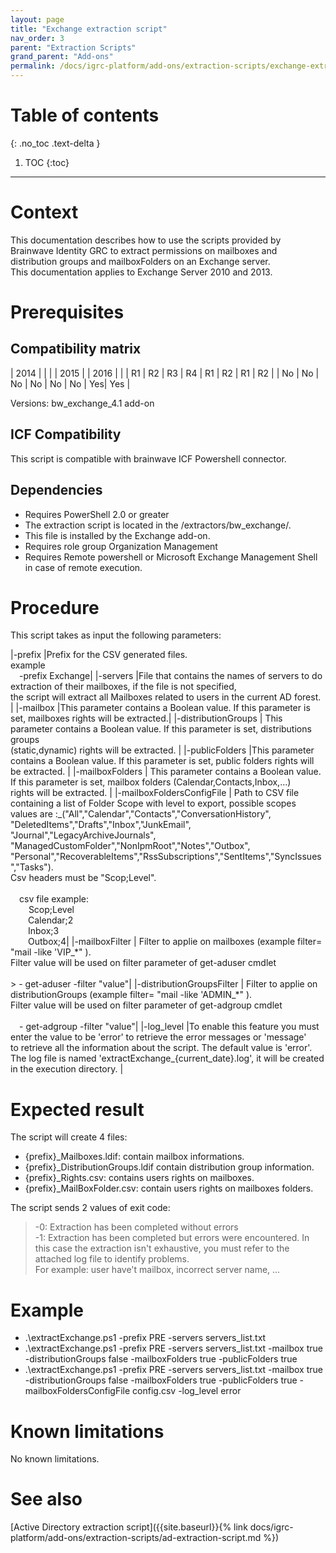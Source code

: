 ```yaml
---
layout: page
title: "Exchange extraction script"
nav_order: 3
parent: "Extraction Scripts"
grand_parent: "Add-ons"
permalink: /docs/igrc-platform/add-ons/extraction-scripts/exchange-extraction-script/
---
```


# Table of contents
{: .no_toc .text-delta }

1. TOC
{:toc}
---

# Context

This documentation describes how to use the scripts provided by Brainwave Identity GRC to extract permissions on mailboxes and distribution groups and mailboxFolders on an Exchange server.   
This documentation applies to Exchange Server 2010 and  2013.

# Prerequisites

## Compatibility matrix

| 2014 |  |  |  |  2015 |  | 2016 |  |
| R1 | R2 | R3 | R4 | R1 | R2 | R1 |  R2 |
| No | No | No | No | No | No | Yes| Yes |

Versions: bw\_exchange\_4.1 add-on

## ICF Compatibility

This script is compatible with brainwave ICF Powershell connector.

## Dependencies

- Requires PowerShell 2.0 or greater
- The extraction script is located in the /extractors/bw\_exchange/.
- This file is installed by the Exchange add-on.
- Requires role group Organization Management
- Requires Remote powershell or Microsoft Exchange Management Shell in case of remote execution.

# Procedure

This script takes as input the following parameters:   

|-prefix |Prefix for the CSV generated files.<br>example<br>&emsp;-prefix Exchange|
|-servers |File that contains the names of servers to do extraction of their mailboxes, if the file is not specified,<br>the script will extract all Mailboxes related to users in the current AD forest. |
|-mailbox |This parameter contains a Boolean value. If this parameter is set, mailboxes rights will be extracted.|
|-distributionGroups | This parameter contains a Boolean value. If this parameter is set, distributions groups <br>  (static,dynamic) rights will be extracted. |
|-publicFolders |This parameter contains a Boolean value. If this parameter is set, public folders rights will be extracted. |
|-mailboxFolders | This parameter contains a Boolean value. If this parameter is set, mailbox folders (Calendar,Contacts,Inbox,...)<br> rights will be extracted. |
|-mailboxFoldersConfigFile |  Path to CSV  file containing a list of Folder Scope  with level to export, possible scopes <br> values are :_("All","Calendar","Contacts","ConversationHistory",<br>"DeletedItems","Drafts","Inbox","JunkEmail", "Journal","LegacyArchiveJournals",<br>"ManagedCustomFolder","NonIpmRoot","Notes","Outbox", <br>"Personal","RecoverableItems","RssSubscriptions","SentItems","SyncIssues","Tasks").<br>Csv headers must be "Scop;Level".<br><br>&emsp;csv file example:<br>&emsp;&ensp;&nbsp; Scop;Level<br>&emsp;&emsp;Calendar;2<br>&emsp;&emsp;Inbox;3<br>&emsp;&emsp;Outbox;4|
|-mailboxFilter | Filter to applie on mailboxes (example filter= "mail -like 'VIP\_\*" ).<br> Filter value will be used on filter parameter of get-aduser cmdlet<br><br> > - get-aduser -filter "value"|
|-distributionGroupsFilter | Filter to applie on distributionGroups (example filter= "mail -like 'ADMIN\_\*" ).<br>Filter value will be used on filter parameter of get-adgroup cmdlet<br><br>&emsp;- get-adgroup -filter "value"|
|-log\_level |To enable this feature you must enter the value to be 'error' to retrieve the error messages or 'message'<br>to retrieve all the information about the script. The default value is 'error'.<br> The log file is named 'extractExchange\_{current\_date}.log', it will be created in the execution directory. |

# Expected result

The script will create 4 files:

- {prefix}\_Mailboxes.ldif: contain mailbox informations.
- {prefix}\_DistributionGroups.ldif contain distribution group information.
- {prefix}\_Rights.csv: contains users rights on mailboxes.
- {prefix}\_MailBoxFolder.csv: contain users rights on mailboxes folders.

The script sends 2 values of exit code:   
> -0: Extraction has been completed without errors   
> -1: Extraction has been completed but errors were encountered. In this case the extraction isn't exhaustive, you must refer to the attached log file to identify problems.   
For example: user have't mailbox, incorrect server name, ...

# Example

- .\extractExchange.ps1 -prefix PRE  -servers servers\_list.txt
- .\extractExchange.ps1 -prefix PRE  -servers servers\_list.txt -mailbox true -distributionGroups false -mailboxFolders true -publicFolders true
- .\extractExchange.ps1 -prefix PRE  -servers servers\_list.txt -mailbox true -distributionGroups false -mailboxFolders true -publicFolders true -mailboxFoldersConfigFile config.csv -log\_level error

# Known limitations

No known limitations.

# See also

[Active Directory extraction script]({{site.baseurl}}{% link docs/igrc-platform/add-ons/extraction-scripts/ad-extraction-script.md %})
